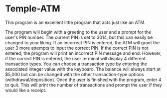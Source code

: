 # Temple-ATM
This program is an excellent little program that acts just like an ATM.

The program will begin with a greeting to the user and a prompt for the user's PIN number. The current PIN is set to 3014, but this can easily be changed to your liking. If an incorrect PIN is entered, the ATM will grant the user 3 more attempts to input the correct PIN. If the correct PIN is not entered, the program will print an incorrect PIN message and end. However, if the correct PIN is entered, the user terminal will display 4 different transaction types. You can choose a transaction type by entering the associated integer value with the keyboard. The balance will always start at $5,000 but can be changed with the other transaction-type options (withdrawal/deposition). Once the user is finished with the program, enter 4 to quit. This will print the number of transactions and prompt the user if they would like a receipt.
